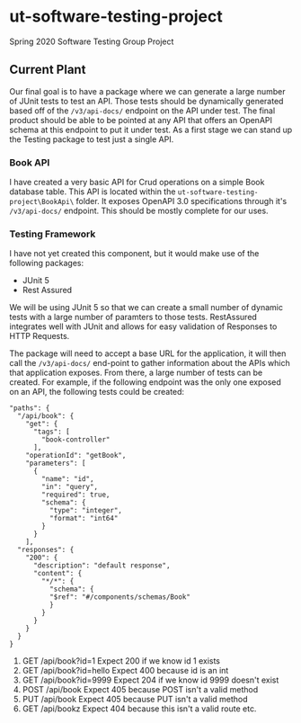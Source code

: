 # ut-software-testing-project
Spring 2020 Software Testing Group Project

## Current Plant
Our final goal is to have a package where we can generate a large number of JUnit tests to test an API. Those tests should be dynamically generated based off of the `/v3/api-docs/` endpoint on the API under test. The final product should be able to be pointed at any API that offers an OpenAPI schema at this endpoint to put it under test. As a first stage we can stand up the Testing package to test just a single API.

### Book API
I have created a very basic API for Crud operations on a simple Book database table. This API is located within the `ut-software-testing-project\BookApi\` folder. It exposes OpenAPI 3.0 specifications through it's `/v3/api-docs/` endpoint. This should be mostly complete for our uses.

### Testing Framework
I have not yet created this component, but it would make use of the following packages:
- JUnit 5
- Rest Assured

We will be using JUnit 5 so that we can create a small number of dynamic tests with a large number of paramters to those tests. RestAssured integrates well with JUnit and allows for easy validation of Responses to HTTP Requests.

The package will need to accept a base URL for the application, it will then call the `/v3/api-docs/` end-point to gather information about the APIs which that application exposes. From there, a large number of tests can be created. For example, if the following endpoint was the only one exposed on an API, the following tests could be created:
```
"paths": {
  "/api/book": {
    "get": {
      "tags": [
        "book-controller"
      ],
    "operationId": "getBook",
    "parameters": [
      {
        "name": "id",
        "in": "query",
        "required": true,
        "schema": {
          "type": "integer",
          "format": "int64"
        }
      }
    ],
  "responses": {
    "200": {
      "description": "default response",
      "content": {
        "*/*": {
          "schema": {
          "$ref": "#/components/schemas/Book"
          }
        }
      }
    }
  }
}
```
1. GET  /api/book?id=1       Expect 200 if we know id 1 exists
2. GET  /api/book?id=hello   Expect 400 because id is an int
3. GET  /api/book?id=9999    Expect 204 if we know id 9999 doesn't exist
4. POST /api/book            Expect 405 because POST isn't a valid method
5. PUT  /api/book            Expect 405 because PUT isn't a valid method
6. GET  /api/bookz           Expect 404 because this isn't a valid route
etc.
